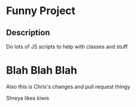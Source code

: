 # Funny Project

## Description
Do lots of JS scripts to help with classes and stuff

# Blah Blah Blah

Also this is Chris's changes and pull request thingy


Shreya likes kiwis

